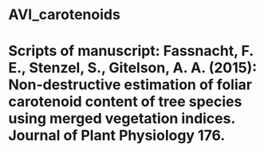 # AVI_carotenoids
# Scripts of manuscript: Fassnacht, F. E., Stenzel, S., Gitelson, A. A. (2015): Non-destructive estimation of foliar carotenoid content of tree species using merged vegetation indices. Journal of Plant Physiology 176.
